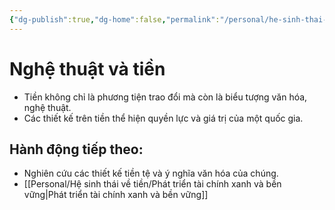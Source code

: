 ```yaml
---
{"dg-publish":true,"dg-home":false,"permalink":"/personal/he-sinh-thai-ve-tien/nghe-thuat-va-tien/","dgPassFrontmatter":true,"noteIcon":"","updated":"2025-01-14T22:28:26.059+07:00"}
---
```



# Nghệ thuật và tiền
- Tiền không chỉ là phương tiện trao đổi mà còn là biểu tượng văn hóa, nghệ thuật.
- Các thiết kế trên tiền thể hiện quyền lực và giá trị của một quốc gia.

## Hành động tiếp theo:
- Nghiên cứu các thiết kế tiền tệ và ý nghĩa văn hóa của chúng.
- [[Personal/Hệ sinh thái về tiền/Phát triển tài chính xanh và bền vững\|Phát triển tài chính xanh và bền vững]]